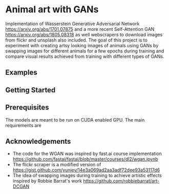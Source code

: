 # Animal art with GANs
Implementation of Wasserstein Generative Adversarial Network https://arxiv.org/abs/1701.07875
and a more recent Self-Attention GAN https://arxiv.org/abs/1805.08318 as well webscrapers to download images from flickr and unsplash also included.
The goal of this project is to experiment with creating artsy looking images of animals using GANs by swapping images for different animals for a few epochs during training and compare visual results achieved from training with different types of GANs.

## Examples

## Getting Started

## Prerequisites
The models are meant to be run on CUDA enabled GPU.
The main requirements are

## Acknowledgements
- The code for the WGAN was inspired by fast.ai course implementation https://github.com/fastai/fastai/blob/master/courses/dl2/wgan.ipynb
- The flickr scraper is a modified version of https://gist.github.com/yunjey/14e3a069ad2aa3adf72dee93a53117d6
- The idea of swapping images during training to achieve artistic effects inspired by Robbie Barrat's work https://github.com/robbiebarrat/art-DCGAN
